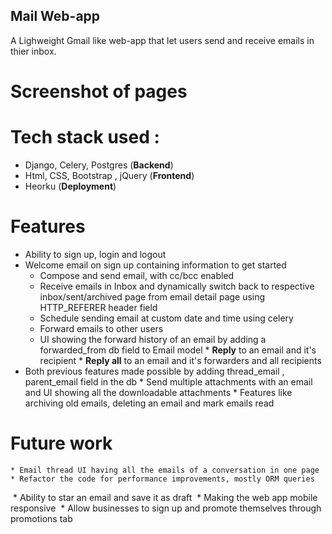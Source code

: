 ## Mail Web-app 
A Lighweight Gmail like web-app that let users send and receive emails in thier inbox.

# Screenshot of pages

# Tech stack used :
* Django, Celery, Postgres (**Backend**)
* Html, CSS, Bootstrap , jQuery (**Frontend**)
* Heorku (**Deployment**)

# Features

* Ability to sign up, login and logout
* Welcome email on sign up containing information to get started 
    * Compose and send email, with cc/bcc enabled 
    * ‌Receive emails in Inbox and dynamically switch back to respective  inbox/sent/archived page from email detail page using HTTP_REFERER header field 
    * Schedule sending email at custom date and time using celery 
    * Forward emails to other users 
    * ‌UI showing the forward history of an email by adding a forwarded_from db field to Email model
‌* **Reply** to an email  and it's recipient 
‌* **Reply all**  to an email and it's forwarders and all recipients
* ‌Both previous features made possible by adding thread_email , parent_email field in the db
‌* Send multiple attachments with an email and UI showing all the downloadable attachments
‌* Features like archiving old emails, deleting an email and mark emails read


# Future work

    * Email thread UI having all the emails of a conversation in one page 
    * ‌Refactor the code for performance improvements, mostly ORM queries
‌    * Ability to star an email and save it as draft
‌    * Making the web app mobile responsive
‌    * Allow businesses to sign up and promote themselves  through promotions tab 




